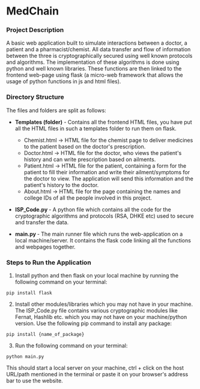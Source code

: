 # MedChain

<h3>Project Description</h3>
A basic web application built to simulate interactions between a doctor, a patient and a pharmacist/chemist. All data transfer and flow of information between the three is cryptographically
secured using well known protocols and algorithms. The implementation of these algorithms is done using python and well known libraries. These functions are then linked to the frontend web-page using flask (a micro-web framework that allows the usage of python functions in js and html files).

<h3>Directory Structure</h3>
The files and folders are split as follows:
  
* <b>Templates (folder)</b> - Contains all the frontend HTML files, you have put all the HTML files in such a templates folder to run them on flask.
  
  * Chemist.html -> HTML file for the chemist page to deliver medicines to the patient based on the doctor's prescription.
  * Doctor.html -> HTML file for the doctor, who views the patient's history and can write prescription based on ailments. 
  * Patient.html -> HTML file for the patient, containing a form for the patient to fill their information and write their ailment/symptoms for the doctor to view. The application will send this information and the patient's history to the doctor.
  * About.html -> HTML file for the page containing the names and college IDs of all the people involved in this project.
 
* <b>ISP_Code.py </b> - A python file which contains all the code for the cryptographic algorithms and protocols (RSA, DHKE etc) used to secure and transfer the data.
* <b>main.py </b> - The main runner file which runs the web-application on a local machine/server. It contains the flask code linking all the functions and webpages together.

<h3>Steps to Run the Application </h3>
  
  
1. Install python and then flask on your local machine by running the following command on your terminal:
  
  
```
pip install flask 
```
2. Install other modules/libraries which you may not have in your machine. The ISP_Code.py file contains various cryptographic modules like Fernat, Hashlib etc. which you may not have on your machine/python version. Use the following pip command to install any package: 
  
```
pip install {name_of_package}
```
3. Run the following command on your terminal: 
  
```
python main.py
```
This should start a local server on your machine, ctrl + click on the host URL/path mentioned in the terminal or paste it on your browser's address bar to use the website.
